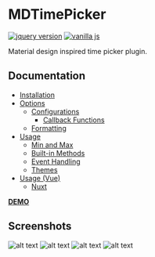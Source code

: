 MDTimePicker
========
[![jquery version](https://img.shields.io/npm/dt/@dmuy/jquery-timepicker?style=flat-square)](https://www.npmjs.com/package/@dmuy/jquery-timepicker)
[![vanilla js](https://img.shields.io/npm/dt/@dmuy/timepicker?style=flat-square)](https://www.npmjs.com/package/@dmuy/timepicker)

Material design inspired time picker plugin.

## Documentation
* [Installation](https://github.com/dmuy/MDTimePicker/wiki/Installation)
* [Options](https://github.com/dmuy/MDTimePicker/wiki/Options)
  * [Configurations](https://github.com/dmuy/MDTimePicker/wiki/Options#configurations)
    * [Callback Functions](https://github.com/dmuy/MDTimePicker/wiki/Options#callback-functions)
  * [Formatting](https://github.com/dmuy/MDTimePicker/wiki/Options#formatting)
* [Usage](https://github.com/dmuy/MDTimePicker/wiki/Usage)
  * [Min and Max](https://github.com/dmuy/MDTimePicker/wiki/Usage#min-and-max)
  * [Built-in Methods](https://github.com/dmuy/MDTimePicker/wiki/Usage#usable-built-in-methods)
  * [Event Handling](https://github.com/dmuy/MDTimePicker/wiki/Usage#event)
  * [Themes](https://github.com/dmuy/MDTimePicker/wiki/Usage#themes)
* [Usage (Vue)](https://github.com/dmuy/MDTimePicker/wiki/Usage-(Vue))
  * [Nuxt](https://github.com/dmuy/MDTimePicker/wiki/Usage-(Vue)#nuxt)

**[DEMO](https://dmuy.github.io/MDTimePicker/)**

## Screenshots
![alt text](https://i.imgur.com/M7Jb5H3.png "TimePicker: Hour")
![alt text](https://i.imgur.com/LmIkHoU.png "TimePicker: Minute")
![alt text](https://i.imgur.com/WyS2aHd.png "TimePicker: Dark")
![alt text](https://i.imgur.com/kNqqKMZ.png "TimePicker: 24-hour mode")

